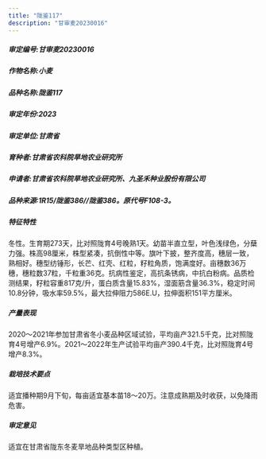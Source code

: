 ```yaml
---
title: "陇鉴117"
description: "甘审麦20230016"
---
```

##### 审定编号:甘审麦20230016

##### 作物名称:小麦

##### 品种名称:陇鉴117

##### 审定年份:2023

##### 审定单位:甘肃省

##### 育种者:甘肃省农科院旱地农业研究所

##### 申请者:甘肃省农科院旱地农业研究所、九圣禾种业股份有限公司

##### 品种来源:1R15/陇鉴386//陇鉴386。原代号F108-3。

##### 特征特性
冬性。生育期273天，比对照陇育4号晚熟1天。幼苗半直立型，叶色浅绿色，分蘖力强。株高98厘米，株型紧凑，抗倒性中等。旗叶下披，整齐度高，穗层一致，熟相好。穗型纺锤形，长芒、红壳、红粒，籽粒角质，饱满度好。亩穗数36万穗，穗粒数37粒，千粒重36克。抗病性鉴定，高抗条锈病，中抗白粉病。品质检测结果，籽粒容重817克/升，蛋白质含量15.83%，湿面筋含量36.3%，稳定时间10.8分钟，吸水率59.5%，最大拉伸阻力586E.U，拉伸面积151平方厘米。

##### 产量表现
2020～2021年参加甘肃省冬小麦品种区域试验，平均亩产321.5千克，比对照陇育4号增产6.9%。2021～2022年生产试验平均亩产390.4千克，比对照陇育4号增产8.3%。

##### 栽培技术要点
适宜播种期9月下旬，每亩适宜基本苗18～20万。注意成熟期及时收获，以免降雨危害。

##### 审定意见
适宜在甘肃省陇东冬麦旱地品种类型区种植。
